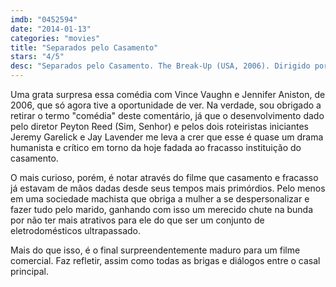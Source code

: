 ```yaml
---
imdb: "0452594"
date: "2014-01-13"
categories: "movies"
title: "Separados pelo Casamento"
stars: "4/5"
desc: "Separados pelo Casamento. The Break-Up (USA, 2006). Dirigido por Peyton Reed. Escrito por Jeremy Garelick, Jay Lavender, Vince Vaughn, Jeremy Garelick, Jay Lavender. Com Vince Vaughn, Jennifer Aniston, Joey Lauren Adams, Cole Hauser, Jon Favreau, Jason Bateman, Judy Davis, Justin Long, Ivan Sergei."
---
```

Uma grata surpresa essa comédia com Vince Vaughn e Jennifer Aniston, de 2006, que só agora tive a oportunidade de ver. Na verdade, sou obrigado a retirar o termo "comédia" deste comentário, já que o desenvolvimento dado pelo diretor Peyton Reed (Sim, Senhor) e pelos dois roteiristas iniciantes Jeremy Garelick e Jay Lavender me leva a crer que esse é quase um drama humanista e crítico em torno da hoje fadada ao fracasso instituição do casamento.

O mais curioso, porém, é notar através do filme que casamento e fracasso já estavam de mãos dadas desde seus tempos mais primórdios. Pelo menos em uma sociedade machista que obriga a mulher a se despersonalizar e fazer tudo pelo marido, ganhando com isso um merecido chute na bunda por não ter mais atrativos para ele do que ser um conjunto de eletrodomésticos ultrapassado.

Mais do que isso, é o final surpreendentemente maduro para um filme comercial. Faz refletir, assim como todas as brigas e diálogos entre o casal principal.
